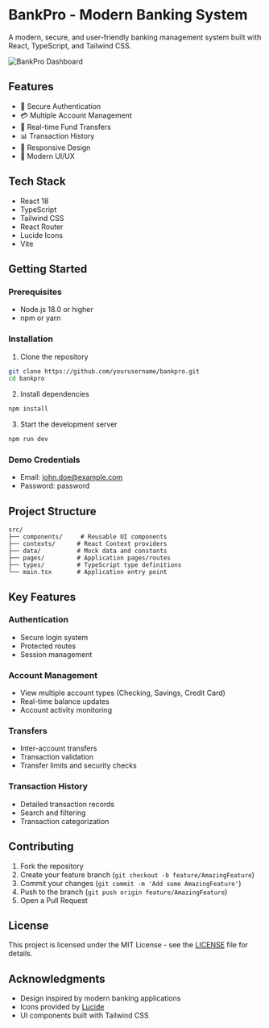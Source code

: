 # BankPro - Modern Banking System

A modern, secure, and user-friendly banking management system built with React, TypeScript, and Tailwind CSS.

![BankPro Dashboard](https://images.pexels.com/photos/7621138/pexels-photo-7621138.jpeg?auto=compress&cs=tinysrgb&w=1260&h=750&dpr=2)

## Features

- 🔐 Secure Authentication
- 💳 Multiple Account Management
- 💸 Real-time Fund Transfers
- 📊 Transaction History
- 📱 Responsive Design
- 🎨 Modern UI/UX

## Tech Stack

- React 18
- TypeScript
- Tailwind CSS
- React Router
- Lucide Icons
- Vite

## Getting Started

### Prerequisites

- Node.js 18.0 or higher
- npm or yarn

### Installation

1. Clone the repository
```bash
git clone https://github.com/yourusername/bankpro.git
cd bankpro
```

2. Install dependencies
```bash
npm install
```

3. Start the development server
```bash
npm run dev
```

### Demo Credentials

- Email: john.doe@example.com
- Password: password

## Project Structure

```
src/
├── components/     # Reusable UI components
├── contexts/      # React Context providers
├── data/          # Mock data and constants
├── pages/         # Application pages/routes
├── types/         # TypeScript type definitions
└── main.tsx       # Application entry point
```

## Key Features

### Authentication
- Secure login system
- Protected routes
- Session management

### Account Management
- View multiple account types (Checking, Savings, Credit Card)
- Real-time balance updates
- Account activity monitoring

### Transfers
- Inter-account transfers
- Transaction validation
- Transfer limits and security checks

### Transaction History
- Detailed transaction records
- Search and filtering
- Transaction categorization

## Contributing

1. Fork the repository
2. Create your feature branch (`git checkout -b feature/AmazingFeature`)
3. Commit your changes (`git commit -m 'Add some AmazingFeature'`)
4. Push to the branch (`git push origin feature/AmazingFeature`)
5. Open a Pull Request

## License

This project is licensed under the MIT License - see the [LICENSE](LICENSE) file for details.

## Acknowledgments

- Design inspired by modern banking applications
- Icons provided by [Lucide](https://lucide.dev/)
- UI components built with Tailwind CSS
